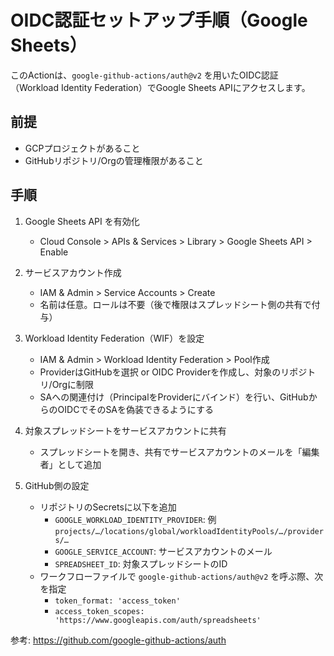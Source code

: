 # OIDC認証セットアップ手順（Google Sheets）

このActionは、`google-github-actions/auth@v2` を用いたOIDC認証（Workload Identity Federation）でGoogle Sheets APIにアクセスします。

## 前提
- GCPプロジェクトがあること
- GitHubリポジトリ/Orgの管理権限があること

## 手順

1. Google Sheets API を有効化
   - Cloud Console > APIs & Services > Library > Google Sheets API > Enable

2. サービスアカウント作成
   - IAM & Admin > Service Accounts > Create
   - 名前は任意。ロールは不要（後で権限はスプレッドシート側の共有で付与）

3. Workload Identity Federation（WIF）を設定
   - IAM & Admin > Workload Identity Federation > Pool作成
   - ProviderはGitHubを選択 or OIDC Providerを作成し、対象のリポジトリ/Orgに制限
   - SAへの関連付け（PrincipalをProviderにバインド）を行い、GitHubからのOIDCでそのSAを偽装できるようにする

4. 対象スプレッドシートをサービスアカウントに共有
   - スプレッドシートを開き、共有でサービスアカウントのメールを「編集者」として追加

5. GitHub側の設定
   - リポジトリのSecretsに以下を追加
     - `GOOGLE_WORKLOAD_IDENTITY_PROVIDER`: 例 `projects/…/locations/global/workloadIdentityPools/…/providers/…`
     - `GOOGLE_SERVICE_ACCOUNT`: サービスアカウントのメール
     - `SPREADSHEET_ID`: 対象スプレッドシートのID
   - ワークフローファイルで `google-github-actions/auth@v2` を呼ぶ際、次を指定
     - `token_format: 'access_token'`
     - `access_token_scopes: 'https://www.googleapis.com/auth/spreadsheets'`

参考: https://github.com/google-github-actions/auth

